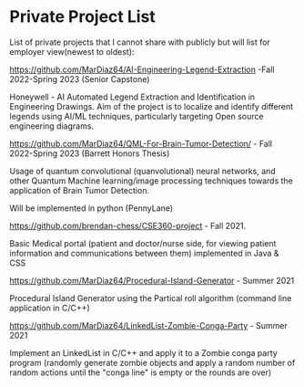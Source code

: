 # Private Project List
List of private projects that I cannot share with publicly but will list for employer view(newest to oldest):


https://github.com/MarDiaz64/AI-Engineering-Legend-Extraction -Fall 2022-Spring 2023 (Senior Capstone)

Honeywell - AI Automated Legend Extraction and Identification in Engineering Drawings.
Aim of the project is to localize and identify different legends using AI/ML techniques, particularly targeting Open source engineering diagrams.


https://github.com/MarDiaz64/QML-For-Brain-Tumor-Detection/ - Fall 2022-Spring 2023 (Barrett Honors Thesis)

Usage of quantum convolutional (quanvolutional) neural networks, and other Quantum Machine learning/image 
processing techniques towards the application of Brain Tumor Detection.

Will be implemented in python (PennyLane)

https://github.com/brendan-chess/CSE360-project - Fall 2021. 

Basic Medical portal (patient and doctor/nurse side, for viewing patient information and communications between them)
implemented in Java & CSS

https://github.com/MarDiaz64/Procedural-Island-Generator - Summer 2021

Procedural Island Generator using the Partical roll algorithm  (command line application in C/C++)

https://github.com/MarDiaz64/LinkedList-Zombie-Conga-Party - Summer 2021

Implement an LinkedList in C/C++ and apply it to a Zombie conga party program 
(randomly generate zombie objects and apply a random number of random actions until the "conga line" is empty or the rounds are over)

